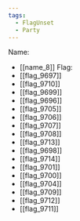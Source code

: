 ```yaml
---
tags:
  - FlagUnset
  - Party
---
```

Name:
- [[name_8]]
Flag:
- [[flag_9697]]
- [[flag_9710]]
- [[flag_9699]]
- [[flag_9696]]
- [[flag_9705]]
- [[flag_9706]]
- [[flag_9707]]
- [[flag_9708]]
- [[flag_9713]]
- [[flag_9698]]
- [[flag_9714]]
- [[flag_9701]]
- [[flag_9700]]
- [[flag_9704]]
- [[flag_9709]]
- [[flag_9712]]
- [[flag_9711]]
